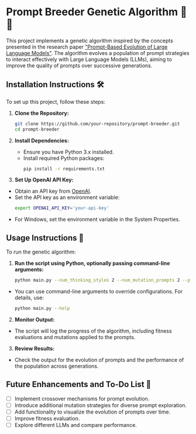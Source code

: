 # Prompt Breeder Genetic Algorithm 🧬🤖

This project implements a genetic algorithm inspired by the concepts presented in the research paper ["Prompt-Based Evolution of Large Language Models"](https://arxiv.org/pdf/2309.16797.pdf).
The algorithm evolves a population of prompt strategies to interact effectively with Large Language Models (LLMs), aiming to improve the quality of prompts over successive generations.

## Installation Instructions 🛠️

To set up this project, follow these steps:

1. **Clone the Repository:**
   ```bash
   git clone https://github.com/your-repository/prompt-breeder.git
   cd prompt-breeder
   ```

2. **Install Dependencies:**
   - Ensure you have Python 3.x installed.
   - Install required Python packages:
     ```bash
     pip install -r requirements.txt
     ```

3. **Set Up OpenAI API Key:**
- Obtain an API key from [OpenAI](https://beta.openai.com/signup/).
- Set the API key as an environment variable:
   ```bash
   export OPENAI_API_KEY='your-api-key'
   ```
- For Windows, set the environment variable in the System Properties.

## Usage Instructions 🚀

To run the genetic algorithm:

1. **Run the script using Python, optionally passing command-line arguments:**
   ```bash
   python main.py --num_thinking_styles 2 --num_mutation_prompts 2 --problem_statement "Your problem statement here"
   ```
- You can use command-line arguments to override configurations. For details, use:
   ```bash
   python main.py --help
   ```
2. **Monitor Output:**
- The script will log the progress of the algorithm, including fitness evaluations and mutations applied to the prompts.

3. **Review Results:**
- Check the output for the evolution of prompts and the performance of the population across generations.


## Future Enhancements and To-Do List 📝

- [ ] Implement crossover mechanisms for prompt evolution.
- [ ] Introduce additional mutation strategies for diverse prompt exploration.
- [ ] Add functionality to visualize the evolution of prompts over time.
- [ ] Improve fitness evaluation.
- [ ] Explore different LLMs and compare performance.
